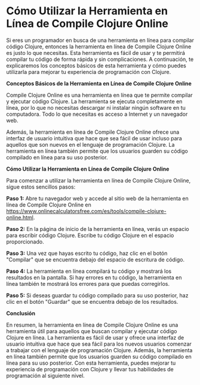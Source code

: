 Cómo Utilizar la Herramienta en Línea de Compile Clojure Online
===============================================================

Si eres un programador en busca de una herramienta en línea para compilar código Clojure, entonces la herramienta en línea de Compile Clojure Online es justo lo que necesitas. Esta herramienta es fácil de usar y te permitirá compilar tu código de forma rápida y sin complicaciones. A continuación, te explicaremos los conceptos básicos de esta herramienta y cómo puedes utilizarla para mejorar tu experiencia de programación con Clojure.

**Conceptos Básicos de la Herramienta en Línea de Compile Clojure Online**

Compile Clojure Online es una herramienta en línea que te permite compilar y ejecutar código Clojure. La herramienta se ejecuta completamente en línea, por lo que no necesitas descargar ni instalar ningún software en tu computadora. Todo lo que necesitas es acceso a Internet y un navegador web.

Además, la herramienta en línea de Compile Clojure Online ofrece una interfaz de usuario intuitiva que hace que sea fácil de usar incluso para aquellos que son nuevos en el lenguaje de programación Clojure. La herramienta en línea también permite que los usuarios guarden su código compilado en línea para su uso posterior.

**Cómo Utilizar la Herramienta en Línea de Compile Clojure Online**

Para comenzar a utilizar la herramienta en línea de Compile Clojure Online, sigue estos sencillos pasos:

**Paso 1:** Abre tu navegador web y accede al sitio web de la herramienta en línea de Compile Clojure Online en <https://www.onlinecalculatorsfree.com/es/tools/compile-clojure-online.html>.

**Paso 2:** En la página de inicio de la herramienta en línea, verás un espacio para escribir código Clojure. Escribe tu código Clojure en el espacio proporcionado.

**Paso 3:** Una vez que hayas escrito tu código, haz clic en el botón "Compilar" que se encuentra debajo del espacio de escritura de código.

**Paso 4:** La herramienta en línea compilará tu código y mostrará los resultados en la pantalla. Si hay errores en tu código, la herramienta en línea también te mostrará los errores para que puedas corregirlos.

**Paso 5:** Si deseas guardar tu código compilado para su uso posterior, haz clic en el botón "Guardar" que se encuentra debajo de los resultados.

**Conclusión**

En resumen, la herramienta en línea de Compile Clojure Online es una herramienta útil para aquellos que buscan compilar y ejecutar código Clojure en línea. La herramienta es fácil de usar y ofrece una interfaz de usuario intuitiva que hace que sea fácil para los nuevos usuarios comenzar a trabajar con el lenguaje de programación Clojure. Además, la herramienta en línea también permite que los usuarios guarden su código compilado en línea para su uso posterior. Con esta herramienta, puedes mejorar tu experiencia de programación con Clojure y llevar tus habilidades de programación al siguiente nivel.